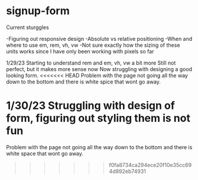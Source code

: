 # signup-form

Current sturggles

-Figuring out responsive design 
-Absolute vs relative positioning 
-When and where to use em, rem, vh, vw
-Not sure exactly how the sizing of these units works since I have only been working with pixels so far 

1/29/23
Starting to understand rem and em, vh, vw a bit more
Still not perfect, but it makes more sense now
Now struggling with designing a good looking form.
<<<<<<< HEAD
Problem with the page not going all the way down to the bottom and there is white spice that wont go away.

1/30/23
Struggling with design of form, figuring out styling them is not fun
=======
Problem with the page not going all the way down to the bottom and there is white space that wont go away.
>>>>>>> f0fa8734ca294ece20f10e35cc694d892eb74931
